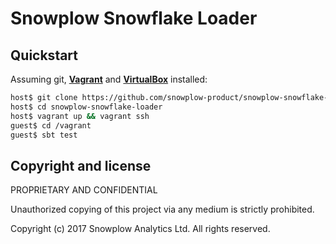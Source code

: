 # Snowplow Snowflake Loader

## Quickstart

Assuming git, **[Vagrant][vagrant-install]** and **[VirtualBox][virtualbox-install]** installed:

```bash
host$ git clone https://github.com/snowplow-product/snowplow-snowflake-loader.git
host$ cd snowplow-snowflake-loader
host$ vagrant up && vagrant ssh
guest$ cd /vagrant
guest$ sbt test
```


## Copyright and license

PROPRIETARY AND CONFIDENTIAL

Unauthorized copying of this project via any medium is strictly prohibited.

Copyright (c) 2017 Snowplow Analytics Ltd. All rights reserved.

[vagrant-install]: http://docs.vagrantup.com/v2/installation/index.html
[virtualbox-install]: https://www.virtualbox.org/wiki/Downloads

[travis]: https://travis-ci.org/snowplow/snowplowsnowflaketransformer
[travis-image]: https://travis-ci.org/snowplow/snowplowsnowflaketransformer.png?branch=master

[release-image]: http://img.shields.io/badge/release-0.1.0-blue.svg?style=flat
[releases]: https://github.com/snowplow/snowplowsnowflaketransformer/releases
